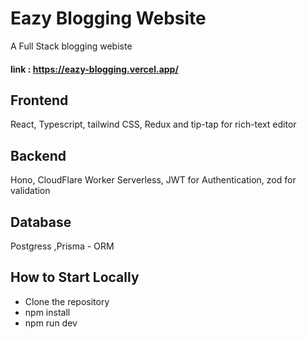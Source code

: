 # Eazy Blogging Website
A Full Stack blogging webiste
#### link : https://eazy-blogging.vercel.app/
## Frontend
React, Typescript, tailwind CSS, Redux and tip-tap for rich-text editor
## Backend
Hono, CloudFlare Worker Serverless, JWT for Authentication, zod for validation
## Database
Postgress ,Prisma - ORM
## How to Start Locally 
- Clone the repository
- npm install 
- npm run dev
